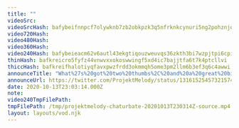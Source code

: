 ```yaml
---
title: ""
videoSrc: 
videoSrcHash: bafybeifnnpcf7olywknb7zb2obkpzk3q5nfrknkcynuri5ng2pohznjqty?filename=projektmelody-chaturbate-20201013T230314Z-source.mp4
video720Hash: 
video480Hash: 
video360Hash: 
video240Hash: bafybeieacm62v6autl43ekgtiqouzweuvqs36zkth3bi7wzpjtpi6cpi5e?filename=projektmelody-chaturbate-20201013T230314Z-240p.mp4
thinHash: bafkreicro5fyfz44vnwvxxokoswwingf5xd4ic7bajjtfa6t7k4ptcllvi
thiccHash: bafkreifhalotiyqfavxpwzfrdd3okmmqh5ome3pm2llm6b3ef3q6c4awwi
announceTitle: "What%27s%20got%20two%20thumbs%2C%20and%20a%20great%20big%20throbbing%20personality%3F%20%20asking%20for%20a%20friend"
announceUrl: https://twitter.com/ProjektMelody/status/1316152545732157448
date: 2020-10-13T23:03:14.000Z
note: 
video240TmpFilePath: 
tmpFilePath: /tmp/projektmelody-chaturbate-20201013T230314Z-source.mp4
layout: layouts/vod.njk
---
```


